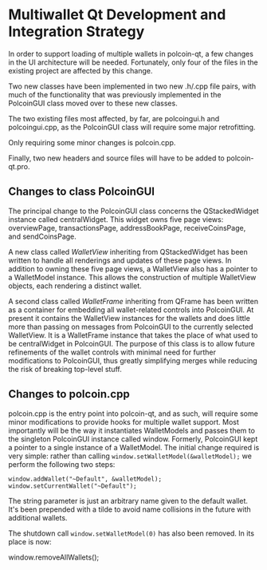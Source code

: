 Multiwallet Qt Development and Integration Strategy
===================================================

In order to support loading of multiple wallets in polcoin-qt, a few changes in the UI architecture will be needed.
Fortunately, only four of the files in the existing project are affected by this change.

Two new classes have been implemented in two new .h/.cpp file pairs, with much of the functionality that was previously
implemented in the PolcoinGUI class moved over to these new classes.

The two existing files most affected, by far, are polcoingui.h and polcoingui.cpp, as the PolcoinGUI class will require
some major retrofitting.

Only requiring some minor changes is polcoin.cpp.

Finally, two new headers and source files will have to be added to polcoin-qt.pro.

Changes to class PolcoinGUI
---------------------------
The principal change to the PolcoinGUI class concerns the QStackedWidget instance called centralWidget.
This widget owns five page views: overviewPage, transactionsPage, addressBookPage, receiveCoinsPage, and sendCoinsPage.

A new class called *WalletView* inheriting from QStackedWidget has been written to handle all renderings and updates of
these page views. In addition to owning these five page views, a WalletView also has a pointer to a WalletModel instance.
This allows the construction of multiple WalletView objects, each rendering a distinct wallet.

A second class called *WalletFrame* inheriting from QFrame has been written as a container for embedding all wallet-related
controls into PolcoinGUI. At present it contains the WalletView instances for the wallets and does little more than passing on messages
from PolcoinGUI to the currently selected WalletView. It is a WalletFrame instance
that takes the place of what used to be centralWidget in PolcoinGUI. The purpose of this class is to allow future
refinements of the wallet controls with minimal need for further modifications to PolcoinGUI, thus greatly simplifying
merges while reducing the risk of breaking top-level stuff.

Changes to polcoin.cpp
----------------------
polcoin.cpp is the entry point into polcoin-qt, and as such, will require some minor modifications to provide hooks for
multiple wallet support. Most importantly will be the way it instantiates WalletModels and passes them to the
singleton PolcoinGUI instance called window. Formerly, PolcoinGUI kept a pointer to a single instance of a WalletModel.
The initial change required is very simple: rather than calling `window.setWalletModel(&walletModel);` we perform the
following two steps:

	window.addWallet("~Default", &walletModel);
	window.setCurrentWallet("~Default");

The string parameter is just an arbitrary name given to the default wallet. It's been prepended with a tilde to avoid name collisions in the future with additional wallets.

The shutdown call `window.setWalletModel(0)` has also been removed. In its place is now:

window.removeAllWallets();
